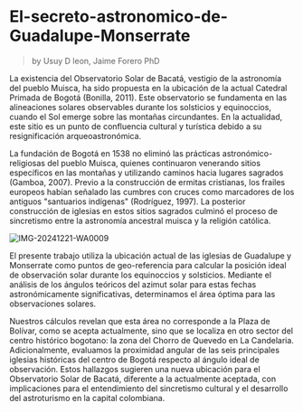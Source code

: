 # El-secreto-astronomico-de-Guadalupe-Monserrate
  >by Usuy D leon, Jaime Forero PhD

La existencia del Observatorio Solar de Bacatá, vestigio de la astronomía del pueblo Muisca, ha sido  propuesta en la ubicación de la actual Catedral Primada de Bogotá (Bonilla, 2011). Este observatorio se fundamenta en las alineaciones solares observables durante los solsticios y equinoccios, cuando el Sol emerge sobre las montañas circundantes. En la actualidad, este sitio es un punto de confluencia cultural y turística debido a su resignificación arqueoastronómica.

La fundación de Bogotá en 1538 no eliminó las prácticas astronómico-religiosas del pueblo Muisca, quienes continuaron venerando sitios específicos en las montañas y utilizando caminos hacia lugares sagrados (Gamboa, 2007). Previo a la construcción de ermitas cristianas, los frailes europeos habían señalado las cumbres con cruces como marcadores de los antiguos "santuarios indígenas" (Rodríguez, 1997). La posterior construcción de iglesias en estos sitios sagrados culminó el proceso de sincretismo entre la astronomía ancestral muisca y la religión católica.


![IMG-20241221-WA0009](https://github.com/user-attachments/assets/d587faa0-c864-4325-8dc4-2dae9bf81240)



El presente trabajo utiliza la ubicación actual de las iglesias de Guadalupe y Monserrate como puntos de geo-referencia para calcular la posición ideal de observación solar durante los equinoccios y solsticios. Mediante el análisis de los ángulos teóricos del azimut solar para estas fechas astronómicamente significativas, determinamos el área óptima para las observaciones solares.

Nuestros cálculos revelan que esta área no corresponde a la Plaza de Bolívar, como se acepta actualmente, sino que se localiza en otro sector del centro histórico bogotano: la zona del Chorro de Quevedo en La Candelaria. Adicionalmente, evaluamos la proximidad angular de las seis principales iglesias históricas del centro de Bogotá respecto al ángulo ideal de observación. Estos hallazgos sugieren una nueva ubicación para el Observatorio Solar de Bacatá, diferente a la  actualmente aceptada, con implicaciones para el entendimiento del sincretismo cultural y el desarrollo del astroturismo en la capital colombiana.

